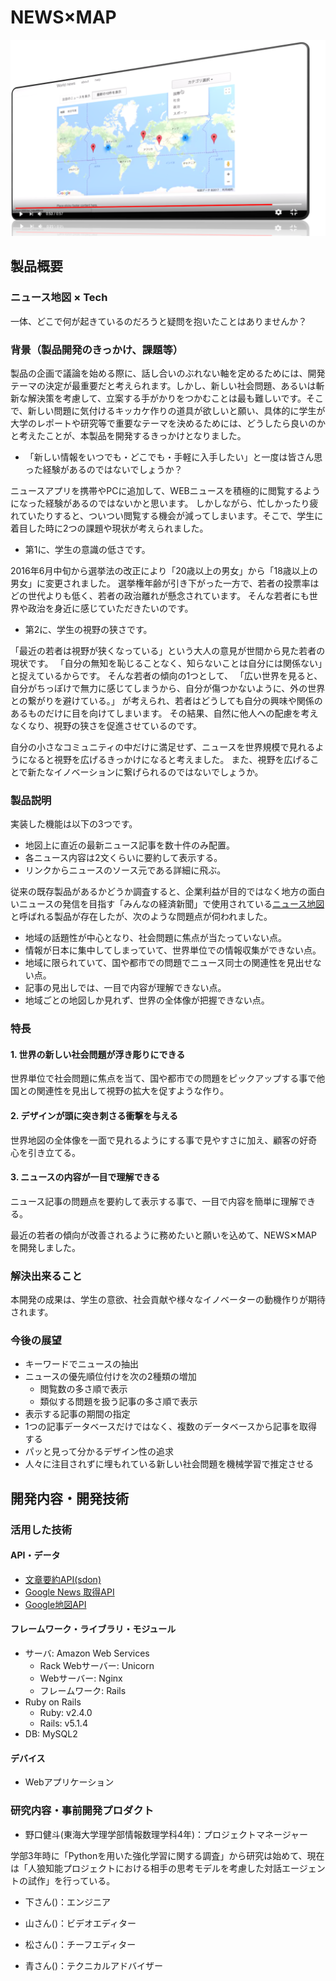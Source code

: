 # NEWS×MAP

[![Product Name](image.png)](https://youtu.be/-dl1l4dqURc)

## 製品概要
### ニュース地図 × Tech
一体、どこで何が起きているのだろうと疑問を抱いたことはありませんか？

### 背景（製品開発のきっかけ、課題等）

製品の企画で議論を始める際に、話し合いのぶれない軸を定めるためには、開発テーマの決定が最重要だと考えられます。しかし、新しい社会問題、あるいは斬新な解決策を考慮して、立案する手がかりをつかむことは最も難しいです。そこで、新しい問題に気付けるキッカケ作りの道具が欲しいと願い、具体的に学生が大学のレポートや研究等で重要なテーマを決めるためには、どうしたら良いのかと考えたことが、本製品を開発するきっかけとなりました。

* 「新しい情報をいつでも・どこでも・手軽に入手したい」と一度は皆さん思った経験があるのではないでしょうか？

ニュースアプリを携帯やPCに追加して、WEBニュースを積極的に閲覧するようになった経験があるのではないかと思います。
しかしながら、忙しかったり疲れていたりすると、ついつい閲覧する機会が減ってしまいます。そこで、学生に着目した時に2つの課題や現状が考えられました。

* 第1に、学生の意識の低さです。
  
2016年6月中旬から選挙法の改正により「20歳以上の男女」から「18歳以上の男女」に変更されました。
選挙権年齢が引き下がった一方で、若者の投票率はどの世代よりも低く、若者の政治離れが懸念されています。
そんな若者にも世界や政治を身近に感じていただきたいのです。
  
* 第2に、学生の視野の狭さです。

「最近の若者は視野が狭くなっている」という大人の意見が世間から見た若者の現状です。
「自分の無知を恥じることなく、知らないことは自分には関係ない」と捉えているからです。
そんな若者の傾向の1つとして、
「広い世界を見ると、自分がちっぽけで無力に感じてしまうから、自分が傷つかないように、外の世界との繋がりを避けている。」
が考えられ、若者はどうしても自分の興味や関係のあるものだけに目を向けてしまいます。
その結果、自然に他人への配慮を考えなくなり、視野の狭さを促進させているのです。
   
自分の小さなコミュニティの中だけに満足せず、ニュースを世界規模で見れるようになると視野を広げるきっかけになると考えました。
また、視野を広げることで新たなイノベーションに繋げられるのではないでしょうか。

### 製品説明

実装した機能は以下の3つです。

* 地図上に直近の最新ニュース記事を数十件のみ配置。
* 各ニュース内容は2文くらいに要約して表示する。
* リンクからニュースのソース元である詳細に飛ぶ。

従来の既存製品があるかどうか調査すると、企業利益が目的ではなく地方の面白いニュースの発信を目指す「みんなの経済新聞」で使用されている[ニュース地図](https://minkei.net/map.html)と呼ばれる製品が存在したが、次のような問題点が伺われました。

* 地域の話題性が中心となり、社会問題に焦点が当たっていない点。
* 情報が日本に集中してしまっていて、世界単位での情報収集ができない点。
* 地域に限られていて、国や都市での問題でニュース同士の関連性を見出せない点。
* 記事の見出しでは、一目で内容が理解できない点。
* 地域ごとの地図しか見れず、世界の全体像が把握できない点。

### 特長

#### 1. 世界の新しい社会問題が浮き彫りにできる
世界単位で社会問題に焦点を当て、国や都市での問題をピックアップする事で他国との関連性を見出して視野の拡大を促すような作り。

#### 2. デザインが頭に突き刺さる衝撃を与える
世界地図の全体像を一面で見れるようにする事で見やすさに加え、顧客の好奇心を引き立てる。

#### 3. ニュースの内容が一目で理解できる
ニュース記事の問題点を要約して表示する事で、一目で内容を簡単に理解できる。

最近の若者の傾向が改善されるように務めたいと願いを込めて、NEWS✕MAPを開発しました。

### 解決出来ること
本開発の成果は、学生の意欲、社会貢献や様々なイノベーターの動機作りが期待されます。

### 今後の展望

* キーワードでニュースの抽出
* ニュースの優先順位付けを次の2種類の増加
  * 閲覧数の多さ順で表示
  * 類似する問題を扱う記事の多さ順で表示
* 表示する記事の期間の指定
* 1つの記事データベースだけではなく、複数のデータベースから記事を取得する
* パッと見って分かるデザイン性の追求
* 人々に注目されずに埋もれている新しい社会問題を機械学習で推定させる

## 開発内容・開発技術
### 活用した技術
#### API・データ
* [文章要約API(sdon)](http://www.47news.jp/cgi-bin/ra/editor/editor.cgi)
* [Google News 取得API](http://tomehachi.sakura.ne.jp/blog/archives/486)
* [Google地図API](https://developers.google.com/maps/?hl=ja)

#### フレームワーク・ライブラリ・モジュール
* サーバ: Amazon Web Services
  * Rack Webサーバー: Unicorn
  * Webサーバー: Nginx
  * フレームワーク: Rails
* Ruby on Rails
  * Ruby: v2.4.0
  * Rails: v5.1.4
* DB: MySQL2

#### デバイス
* Webアプリケーション

### 研究内容・事前開発プロダクト

* 野口健斗(東海大学理学部情報数理学科4年)：プロジェクトマネージャー

学部3年時に「Pythonを用いた強化学習に関する調査」から研究は始めて、現在は「人狼知能プロジェクトにおける相手の思考モデルを考慮した対話エージェントの試作」を行っている。

* 下さん()：エンジニア



* 山さん()：ビデオエディター



* 松さん()：チーフエディター



* 青さん()：テクニカルアドバイザー


